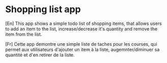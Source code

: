 # Shopping list app

[En] This app shows a simple todo list of shopping items, that allows users to add an item to the list, increase/decrease it's quantity and remove the item from the list.

[Fr] Cette app demontre une simple liste de taches pour les courses, qui permet aux utilisateurs d'ajouter un item à la liste, augemnter/diminuer sa quantité et d'en retirer de la liste.
